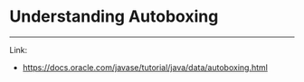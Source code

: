 # Understanding Autoboxing

---

Link:

- https://docs.oracle.com/javase/tutorial/java/data/autoboxing.html
